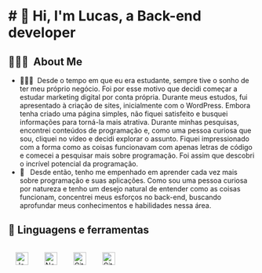<h1># 🌌 Hi, I'm Lucas, a Back-end developer </h1>
 
<h2> 👨🏻‍💻 &nbsp;About Me </h2>

- 👨🏻‍💻 &nbsp;Desde o tempo em que eu era estudante, sempre tive o sonho de ter meu próprio negócio. Foi por esse motivo que decidi começar a estudar marketing digital por conta própria. Durante meus estudos, fui apresentado à criação de sites, inicialmente com o WordPress. Embora tenha criado uma página simples, não fiquei satisfeito e busquei informações para torná-la mais atrativa.
Durante minhas pesquisas, encontrei conteúdos de programação e, como uma pessoa curiosa que sou, cliquei no vídeo e decidi explorar o assunto. Fiquei impressionado com a forma como as coisas funcionavam com apenas letras de código e comecei a pesquisar mais sobre programação. Foi assim que descobri o incrível potencial da programação.
 - 💚 &nbsp; Desde então, tenho me empenhado em aprender cada vez mais sobre programação e suas aplicações. Como sou uma pessoa curiosa por natureza e tenho um desejo natural de entender como as coisas funcionam, concentrei meus esforços no back-end, buscando aprofundar meus conhecimentos e habilidades nessa área.
 
<h2>🧰 Linguagens e ferramentas</h2>

<img align="left" alt="JavaScript" width="26px" style="padding:15px;" src="https://cdn.jsdelivr.net/gh/devicons/devicon/icons/javascript/javascript-plain.svg" />
<img align="left" alt="NodeJs" width="26px" style="padding:15px;" src="https://cdn.jsdelivr.net/gh/devicons/devicon/icons/nodejs/nodejs-plain.svg" />
<img align="left" alt="Git" width="26px" style="padding:15px;" src="https://cdn.jsdelivr.net/gh/devicons/devicon/icons/git/git-original.svg" />
<img align="left" alt="GitHub" width="26px" style="padding:15px;" src="https://cdn.jsdelivr.net/gh/devicons/devicon/icons/github/github-original.svg" />
<br />
<br />



